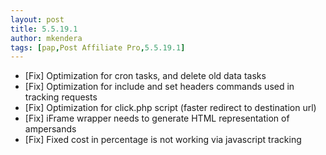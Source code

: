 ```yaml
---
layout: post
title: 5.5.19.1
author: mkendera
tags: [pap,Post Affiliate Pro,5.5.19.1]
---
```


- [Fix] Optimization for cron tasks, and delete old data tasks
- [Fix] Optimization for include and set headers commands used in tracking requests
- [Fix] Optimization for click.php script (faster redirect to destination url)
- [Fix] iFrame wrapper needs to generate HTML representation of ampersands
- [Fix] Fixed cost in percentage is not working via javascript tracking
